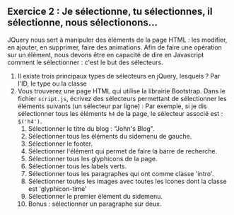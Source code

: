 ## Exercice 2 : Je sélectionne, tu sélectionnes, il sélectionne, nous sélectionons...

JQuery nous sert à manipuler des éléments de la page HTML : les modifier, en ajouter, en supprimer, faire des animations.
Afin de faire une opération sur un élément, nous devons être en capacité de dire en Javascript comment le sélectionner : c'est le but des sélecteurs.

1. Il existe trois principaux types de sélecteurs en jQuery, lesquels ? Par l'ID, le type ou la classe
2. Vous trouverez une page HTML qui utilise la librairie Bootstrap. Dans le fichier `script.js`, écrivez des sélecteurs permettant de sélectionner les éléments suivants (un sélecteur par ligne) : Par exemple, si je dis sélectionner tous les éléments `h4` de la page, le sélecteur associé est : `$('h4')`.
   1. Sélectionner le titre du blog : "John's Blog".
   2. Sélectionner tous les éléments du sidemenu de gauche.
   3. Sélectionner le footer.
   4. Sélectionner l'élément qui permet de faire la barre de recherche.
   5. Sélectionner tous les glyphicons de la page.
   6. Sélectionner tous les labels verts.
   7. Sélectionner tous les paragraphes qui ont comme classe 'intro'.
   8. Sélectionner toutes les images avec toutes les icones dont la classe est 'glyphicon-time'
   9. Sélectionner le premier élément du sidemenu.
   10. Bonus : sélectionner un paragraphe sur deux.
